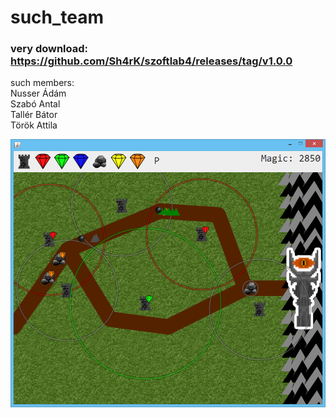such_team
=========
### very download: https://github.com/Sh4rK/szoftlab4/releases/tag/v1.0.0  ###
such members:  
Nusser Ádám  
Szabó Antal  
Tallér Bátor  
Török Attila  

![alt tag](https://raw.githubusercontent.com/Sh4rK/szoftlab4/master/screenshots/gameplay.png?token=4929704__eyJzY29wZSI6IlJhd0Jsb2I6U2g0cksvc3pvZnRsYWI0L21hc3Rlci9zY3JlZW5zaG90cy9nYW1lcGxheS5wbmciLCJleHBpcmVzIjoxNDAwNjk4MDM4fQ%3D%3D--845079f2582e629e342fef0f72638075b9c8e366)
